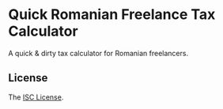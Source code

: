 # Quick Romanian Freelance Tax Calculator

A quick & dirty tax calculator for Romanian freelancers.

## License

The [ISC License](https://github.com/icflorescu/quick-romanian-freelance-tax-calculator/blob/master/LICENSE).
